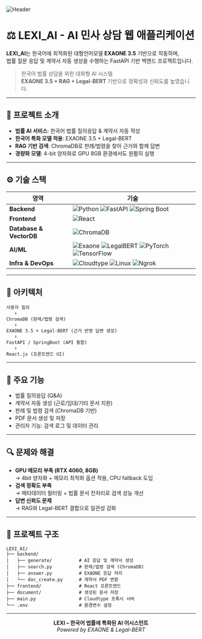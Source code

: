 
![Header](https://capsule-render.vercel.app/api?type=waving&color=0:4e54c8,100:8f94fb&height=200&section=header&text=LEXI_AI%20⚖️&fontSize=38&fontColor=ffffff&fontAlignY=35&desc=Korean%20Legal%20RAG%20Assistant%20powered%20by%20EXAONE%203.5&descAlignY=60&animation=fadeIn)

# ⚖️ LEXI_AI - AI 민사 상담 웹 애플리케이션

**LEXI_AI**는 한국어에 최적화된 대형언어모델 **EXAONE 3.5** 기반으로 작동하며,  
법률 질문 응답 및 계약서 자동 생성을 수행하는 FastAPI 기반 백엔드 프로젝트입니다.

> 한국어 법률 상담을 위한 대화형 AI 시스템  
> **EXAONE 3.5 + RAG + Legal-BERT** 기반으로 정확성과 신뢰도를 높였습니다.  

---

## 📌 프로젝트 소개  

- **법률 AI 서비스**: 한국어 법률 질의응답 & 계약서 자동 작성  
- **한국어 특화 모델 적용**: EXAONE 3.5 + Legal-BERT  
- **RAG 기반 검색**: ChromaDB로 판례/법령을 찾아 근거와 함께 답변  
- **경량화 모델**: 4-bit 양자화로 GPU 8GB 환경에서도 원활히 실행  

---

## ⚙️ 기술 스택

| 영역 | 기술 |
|------|------|
| **Backend** | ![Python](https://img.shields.io/badge/Python-3776AB?logo=python&logoColor=white) ![FastAPI](https://img.shields.io/badge/FastAPI-009688?logo=fastapi&logoColor=white) ![Spring Boot](https://img.shields.io/badge/Spring%20Boot-6DB33F?logo=springboot&logoColor=white) |
| **Frontend** | ![React](https://img.shields.io/badge/React-61DAFB?logo=react&logoColor=black) |
| **Database & VectorDB** | ![ChromaDB](https://img.shields.io/badge/ChromaDB-VectorDB-yellow) |
| **AI/ML** | ![Exaone](https://img.shields.io/badge/Exaone%203.5-AI-blueviolet) ![LegalBERT](https://img.shields.io/badge/LegalBERT-NLP-orange) ![PyTorch](https://img.shields.io/badge/PyTorch-EE4C2C?logo=pytorch&logoColor=white) ![TensorFlow](https://img.shields.io/badge/TensorFlow-FF6F00?logo=tensorflow&logoColor=white) |
| **Infra & DevOps** | ![Cloudtype](https://img.shields.io/badge/Cloudtype-4285F4?logo=googlecloud&logoColor=white) ![Linux](https://img.shields.io/badge/Linux-FCC624?logo=linux&logoColor=black) ![Ngrok](https://img.shields.io/badge/Ngrok-1F1F1F?logo=ngrok&logoColor=white) |

---

## 🧩 아키텍처  

```
사용자 질의 
   ↓
ChromaDB (판례/법령 검색)
   ↓
EXAONE 3.5 + Legal-BERT (근거 반영 답변 생성)
   ↓
FastAPI / SpringBoot (API 통합)
   ↓
React.js (프론트엔드 UI)
```

---

## 🚀 주요 기능  

- 법률 질의응답 (Q&A)  
- 계약서 자동 생성 (근로/임대/기타 문서 지원)  
- 판례 및 법령 검색 (ChromaDB 기반)  
- PDF 문서 생성 및 저장  
- 관리자 기능: 검색 로그 및 데이터 관리  

---

## 🔍 문제와 해결  

- **GPU 메모리 부족 (RTX 4060, 8GB)**  
  → 4bit 양자화 + 메모리 최적화 옵션 적용, CPU fallback 도입  
- **검색 정확도 부족**  
  → 메타데이터 필터링 + 법률 문서 전처리로 검색 성능 개선  
- **답변 신뢰도 문제**  
  → RAG와 Legal-BERT 결합으로 일관성 강화  

---

## 📁 프로젝트 구조  

```
LEXI_AI/
├── backend/
│   ├── generate/          # AI 응답 및 계약서 생성
│   ├── search.py          # 판례/법령 검색 (ChromaDB)
│   ├── answer.py          # EXAONE 응답 처리
│   └── doc_create.py      # 계약서 PDF 변환
├── frontend/              # React 프론트엔드
├── document/              # 생성된 문서 저장
├── main.py                # Cloudtype 프록시 서버
└── .env                   # 환경변수 설정
```

---

<p align="center">
  <b>LEXI – 한국어 법률에 특화된 AI 어시스턴트</b><br/>
  <em>Powered by EXAONE & Legal-BERT</em>
</p>
